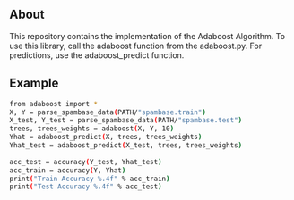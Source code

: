 ## About
This repository contains the implementation of the Adaboost Algorithm. To use this library, call the adaboost function from the 
adaboost.py. For predictions, use the adaboost_predict function.

## Example
```sh
from adaboost import *
X, Y = parse_spambase_data(PATH/"spambase.train")
X_test, Y_test = parse_spambase_data(PATH/"spambase.test")
trees, trees_weights = adaboost(X, Y, 10)
Yhat = adaboost_predict(X, trees, trees_weights)
Yhat_test = adaboost_predict(X_test, trees, trees_weights)
    
acc_test = accuracy(Y_test, Yhat_test)
acc_train = accuracy(Y, Yhat)
print("Train Accuracy %.4f" % acc_train)
print("Test Accuracy %.4f" % acc_test)
```

